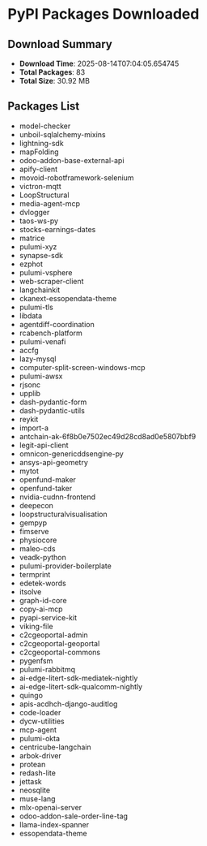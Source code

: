 # PyPI Packages Downloaded

## Download Summary
- **Download Time**: 2025-08-14T07:04:05.654745
- **Total Packages**: 83
- **Total Size**: 30.92 MB

## Packages List
- model-checker
- unboil-sqlalchemy-mixins
- lightning-sdk
- mapFolding
- odoo-addon-base-external-api
- apify-client
- movoid-robotframework-selenium
- victron-mqtt
- LoopStructural
- media-agent-mcp
- dvlogger
- taos-ws-py
- stocks-earnings-dates
- matrice
- pulumi-xyz
- synapse-sdk
- ezphot
- pulumi-vsphere
- web-scraper-client
- langchainkit
- ckanext-essopendata-theme
- pulumi-tls
- libdata
- agentdiff-coordination
- rcabench-platform
- pulumi-venafi
- accfg
- lazy-mysql
- computer-split-screen-windows-mcp
- pulumi-awsx
- rjsonc
- upplib
- dash-pydantic-form
- dash-pydantic-utils
- reykit
- import-a
- antchain-ak-6f8b0e7502ec49d28cd8ad0e5807bbf9
- legit-api-client
- omnicon-genericddsengine-py
- ansys-api-geometry
- mytot
- openfund-maker
- openfund-taker
- nvidia-cudnn-frontend
- deepecon
- loopstructuralvisualisation
- gempyp
- fimserve
- physiocore
- maleo-cds
- veadk-python
- pulumi-provider-boilerplate
- termprint
- edetek-words
- itsolve
- graph-id-core
- copy-ai-mcp
- pyapi-service-kit
- viking-file
- c2cgeoportal-admin
- c2cgeoportal-geoportal
- c2cgeoportal-commons
- pygenfsm
- pulumi-rabbitmq
- ai-edge-litert-sdk-mediatek-nightly
- ai-edge-litert-sdk-qualcomm-nightly
- quingo
- apis-acdhch-django-auditlog
- code-loader
- dycw-utilities
- mcp-agent
- pulumi-okta
- centricube-langchain
- arbok-driver
- protean
- redash-lite
- jettask
- neosqlite
- muse-lang
- mlx-openai-server
- odoo-addon-sale-order-line-tag
- llama-index-spanner
- essopendata-theme
